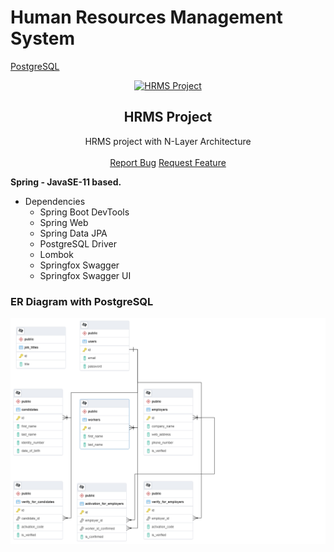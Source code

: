 # Human Resources Management System

<a href="https://github.com/canpolatt/JavaReactHomework6-1">PostgreSQL</a>

<p align="center">

 <a href="https://github.com/canpolatt/HRMS">
    <img src="https://www.hrkatha.com/wp-content/uploads/HRMS.png" alt="HRMS Project" width="50%">
  </a>
<h2 align="center">HRMS Project</h2>
<p align="center">
    HRMS project with N-Layer Architecture
    <br />
    <br />
    <a href="https://github.com/canpolatt/HRMS/issues">Report Bug</a>
    <a href="https://github.com/canpolatt/HRMS/issues">Request Feature</a>
  </p>
</p>

**Spring - JavaSE-11 based.**
* Dependencies
  * Spring Boot DevTools
  * Spring Web
  * Spring Data JPA
  * PostgreSQL Driver
  * Lombok
  * Springfox Swagger
  * Springfox Swagger UI

### ER Diagram with PostgreSQL
![Er Diagram](/er_diagram.png)





